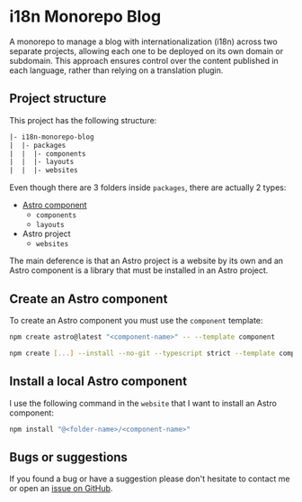 # i18n Monorepo Blog

A monorepo to manage a blog with internationalization (i18n) across two separate projects,
allowing each one to be deployed on its own domain or subdomain. This approach ensures
control over the content published in each language, rather than relying on a translation
plugin.

## Project structure

This project has the following structure:

```txt
|- i18n-monorepo-blog
|  |- packages
|  |  |- components
|  |  |- layouts
|  |  |- websites
```

Even though there are 3 folders inside `packages`, there are actually 2 types:

- [Astro component](https://docs.astro.build/en/reference/publish-to-npm/)
  - `components`
  - `layouts`
- Astro project
  - `websites`

The main deference is that an Astro project is a website by its own and an Astro component
is a library that must be installed in an Astro project.

## Create an Astro component

To create an Astro component you must use the `component` template:

```bash
npm create astro@latest "<component-name>" -- --template component
```

```bash
npm create [...] --install --no-git --typescript strict --template component
```

## Install a local Astro component

I use the following command in the `website` that I want to install an Astro component:

```bash
npm install "@<folder-name>/<component-name>"
```

## Bugs or suggestions

If you found a bug or have a suggestion please don't hesitate to contact me or open an
[issue on GitHub](https://github.com/pablocru/i18n-monorepo-blog/issues).

